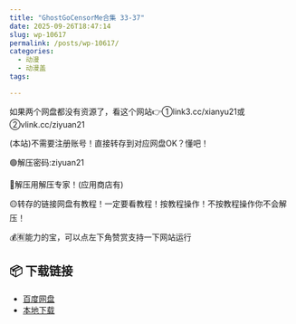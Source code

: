 ```yaml
---
title: "GhostGoCensorMe合集 33-37"
date: 2025-09-26T18:47:14
slug: wp-10617
permalink: /posts/wp-10617/
categories:
  - 动漫
  - 动漫盖
tags:

---
```


如果两个网盘都没有资源了，看这个网站👉①link3.cc/xianyu21或②vlink.cc/ziyuan21

(本站)不需要注册账号！直接转存到对应网盘OK？懂吧！

🟢解压密码:ziyuan21

🔵解压用解压专家！(应用商店有)

🟡转存的链接网盘有教程！一定要看教程！按教程操作！不按教程操作你不会解压！

💰🈶能力的宝，可以点左下角赞赏支持一下网站运行

## 📦 下载链接
- [百度网盘](https://blziyuan21.com/pay-download/10617?key=aea1e27658&down_id=0)
- [本地下载](https://blziyuan21.com/pay-download/10617?key=aea1e27658&down_id=1)

